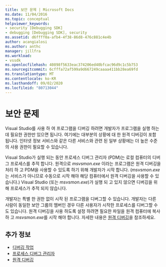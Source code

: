 ```yaml
---
title: 보안 문제 | Microsoft Docs
ms.date: 11/04/2016
ms.topic: conceptual
helpviewer_keywords:
- security [Debugging SDK]
- debugging [Debugging SDK], security
ms.assetid: d6ffff0a-afb4-4f38-86d8-476c881c4e4b
author: acangialosi
ms.author: anthc
manager: jillfra
ms.workload:
- vssdk
ms.openlocfilehash: 40898f5633eac374206ed40bfcac96d9c1c5b753
ms.sourcegitcommit: 6cfffa72af599a9d667249caaaa411bb28ea69fd
ms.translationtype: MT
ms.contentlocale: ko-KR
ms.lasthandoff: 09/02/2020
ms.locfileid: "80713044"
---
```

# <a name="security-issues"></a>보안 문제
Visual Studio를 사용 하 여 프로그램을 디버깅 하려면 개발자가 프로그램을 실행 하는 데 필요한 권한만 있으면 됩니다. 여기에는 대부분의 상황에 대 한 원격 디버깅이 포함 됩니다. 인터넷 정보 서비스와 같은 다른 서비스와 관련 된 일부 상황에는 더 높은 수준의 사용 권한이 필요할 수 있습니다.

 Visual Studio가 실행 되는 동안 프로세스 디버그 관리자 (PDM)는 로컬 컴퓨터의 디버그 프로세스를 추적 합니다. 원격으로 *msvsmon.exe* 이라는 프로그램은 원격 디버깅을 처리 하 고 PDM을 사용할 수 있도록 하기 위해 개발자가 시작 합니다. (*msvsmon.exe* 는 서비스가 아니므로 수동으로 시작 해야 해당 컴퓨터에서 원격 디버깅을 사용할 수 있습니다.) Visual Studio (또는 *msvsmon.exe*)가 실행 되 고 있지 않으면 디버깅을 위해 프로세스가 추적 되지 않습니다.

 개발자는 특별 한 권한 없이 시작 된 프로그램을 디버그할 수 있습니다. 개발자는 다른 사람이 동일한 보안 그룹의 멤버인 경우 다른 사용자가 시작한 프로세스를 디버그할 수도 있습니다. 원격 디버깅을 사용 하도록 설정 하려면 필요한 파일을 원격 컴퓨터에 복사 하 고 *msvsmon.exe*를 시작 해야 합니다. 자세한 내용은 [원격 디버깅](../../debugger/remote-debugging.md)을 참조하세요.

## <a name="see-also"></a>추가 정보
- [디버깅 작업](../../extensibility/debugger/debugging-tasks.md)
- [프로세스 디버그 관리자](../../extensibility/debugger/process-debug-manager.md)
- [원격 디버깅](../../debugger/remote-debugging.md)
